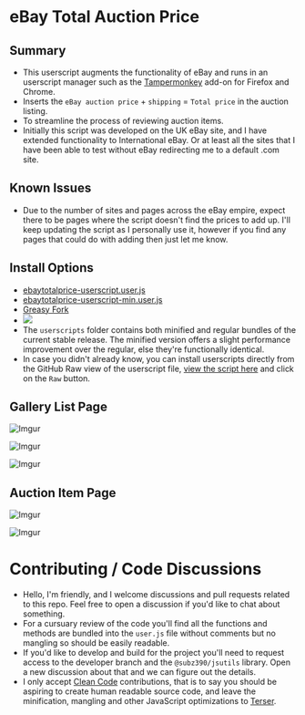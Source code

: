 # eBay Total Auction Price

## Summary

* This userscript augments the functionality of eBay and runs in an userscript manager such as the [Tampermonkey](https://www.tampermonkey.net/) add-on for Firefox and Chrome.
* Inserts the `eBay auction price` + `shipping` = `Total price` in the auction listing.
* To streamline the process of reviewing auction items.
* Initially this script was developed on the UK eBay site, and I have extended functionality to International eBay.  Or at least all the sites that I have been able to test without eBay redirecting me to a default .com site.

## Known Issues

* Due to the number of sites and pages across the eBay empire, expect there to be pages where the script doesn't find the prices to add up.  I'll keep updating the script as I personally use it, however if you find any pages that could do with adding then just let me know.

## Install Options

* [ebaytotalprice-userscript.user.js](https://github.com/subz390/ebaytotalprice-userscript/raw/master/userscripts/ebaytotalprice-userscript.user.js)
* [ebaytotalprice-userscript-min.user.js](https://github.com/subz390/ebaytotalprice-userscript/raw/master/userscripts/ebaytotalprice-userscript-min.user.js)
* [Greasy Fork](https://greasyfork.org/en/scripts/8630-ebay-total-auction-price)
* [![](https://data.jsdelivr.com/v1/package/gh/subz390/ebaytotalprice-userscript/badge)](https://www.jsdelivr.com/package/gh/subz390/ebaytotalprice-userscript)
* The `userscripts` folder contains both minified and regular bundles of the current stable release. The minified version offers a slight performance improvement over the regular, else they're functionally identical.
* In case you didn't already know, you can install userscripts directly from the GitHub Raw view of the userscript file, [view the script here](https://github.com/subz390/ebaytotalprice-userscript/blob/master/userscripts/ebaytotalprice-userscript.user.js) and click on the `Raw` button.

## Gallery List Page
![Imgur](https://i.imgur.com/24hoYMa.png)

![Imgur](https://i.imgur.com/OTS0qPS.png)

![Imgur](https://i.imgur.com/SRQ5VsD.png)

## Auction Item Page

![Imgur](https://i.imgur.com/BLl78i0.png)

![Imgur](https://i.imgur.com/haPUWi5.png)

# Contributing / Code Discussions

* Hello, I'm friendly, and I welcome discussions and pull requests related to this repo.  Feel free to open a discussion if you'd like to chat about something.
* For a cursuary review of the code you'll find all the functions and methods are bundled into the `user.js` file without comments but no mangling so should be easily readable.
* If you'd like to develop and build for the project you'll need to request access to the developer branch and the `@subz390/jsutils` library.  Open a new discussion about that and we can figure out the details.
* I only accept [Clean Code](https://www.udemy.com/course/writing-clean-code/) contributions, that is to say you should be aspiring to create human readable source code, and leave the minification, mangling and other JavaScript optimizations to [Terser](https://github.com/terser/terser).
